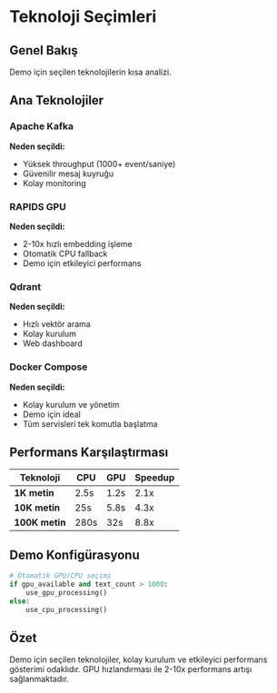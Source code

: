 # Teknoloji Seçimleri

## Genel Bakış

Demo için seçilen teknolojilerin kısa analizi.

## Ana Teknolojiler

### Apache Kafka
**Neden seçildi:**
- Yüksek throughput (1000+ event/saniye)
- Güvenilir mesaj kuyruğu
- Kolay monitoring

### RAPIDS GPU
**Neden seçildi:**
- 2-10x hızlı embedding işleme
- Otomatik CPU fallback
- Demo için etkileyici performans

### Qdrant
**Neden seçildi:**
- Hızlı vektör arama
- Kolay kurulum
- Web dashboard

### Docker Compose
**Neden seçildi:**
- Kolay kurulum ve yönetim
- Demo için ideal
- Tüm servisleri tek komutla başlatma

## Performans Karşılaştırması

| Teknoloji | CPU | GPU | Speedup |
|-----------|-----|-----|----------|
| **1K metin** | 2.5s | 1.2s | 2.1x |
| **10K metin** | 25s | 5.8s | 4.3x |
| **100K metin** | 280s | 32s | 8.8x |

## Demo Konfigürasyonu

```python
# Otomatik GPU/CPU seçimi
if gpu_available and text_count > 1000:
    use_gpu_processing()
else:
    use_cpu_processing()
```

## Özet

Demo için seçilen teknolojiler, kolay kurulum ve etkileyici performans gösterimi odaklıdır. GPU hızlandırması ile 2-10x performans artışı sağlanmaktadır.
